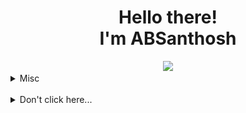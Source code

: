 <h1 align="center">Hello there!<br> I'm ABSanthosh</h1>

<div align="center">
 <img src="https://github-readme-streak-stats.herokuapp.com?user=ABSanthosh&date_format=M%20j%5B%2C%20Y%5D&fire=0ED6DD"></img>
</div>
 
 
 <details>
 <summary>Misc</summary>
 <br/>
 
 <img src="https://github.com/ABSanthosh/ABSanthosh/blob/main/devcard.svg" width="350" alt="Santhosh's Dev Card"/>
 
 </details>
 
 
<br>
<details>
<summary>Don't click here...</summary>
<br>
<p align="center">
<img alt="You may have a screen reader, but you still got rick rolled. Yes, this is a gif of Rick Astley's famous &quot;Never Gonna Give You Up&quot;." src="https://github.com/ABSanthosh/ABSanthosh/blob/main/nice.gif?raw=true">
</p>
<p align="center">
Told ya!
</p>

